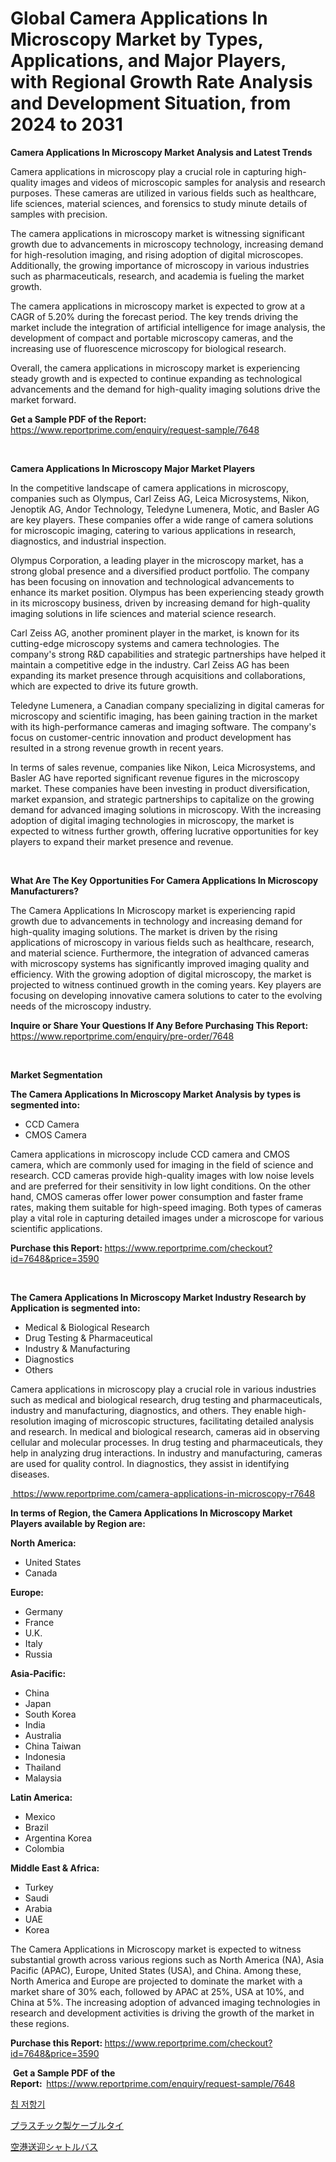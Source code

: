 <p><h1>Global Camera Applications In Microscopy Market by Types, Applications, and Major Players, with Regional Growth Rate Analysis and Development Situation, from 2024 to 2031</h1></p><p><strong>Camera Applications In Microscopy Market Analysis and Latest Trends</strong></p>
<p><p>Camera applications in microscopy play a crucial role in capturing high-quality images and videos of microscopic samples for analysis and research purposes. These cameras are utilized in various fields such as healthcare, life sciences, material sciences, and forensics to study minute details of samples with precision.</p><p>The camera applications in microscopy market is witnessing significant growth due to advancements in microscopy technology, increasing demand for high-resolution imaging, and rising adoption of digital microscopes. Additionally, the growing importance of microscopy in various industries such as pharmaceuticals, research, and academia is fueling the market growth.</p><p>The camera applications in microscopy market is expected to grow at a CAGR of 5.20% during the forecast period. The key trends driving the market include the integration of artificial intelligence for image analysis, the development of compact and portable microscopy cameras, and the increasing use of fluorescence microscopy for biological research.</p><p>Overall, the camera applications in microscopy market is experiencing steady growth and is expected to continue expanding as technological advancements and the demand for high-quality imaging solutions drive the market forward.</p></p>
<p><strong>Get a Sample PDF of the Report:&nbsp;</strong> <a href="https://www.reportprime.com/enquiry/request-sample/7648">https://www.reportprime.com/enquiry/request-sample/7648</a></p>
<p>&nbsp;</p>
<p><strong>Camera Applications In Microscopy Major Market Players</strong></p>
<p><p>In the competitive landscape of camera applications in microscopy, companies such as Olympus, Carl Zeiss AG, Leica Microsystems, Nikon, Jenoptik AG, Andor Technology, Teledyne Lumenera, Motic, and Basler AG are key players. These companies offer a wide range of camera solutions for microscopic imaging, catering to various applications in research, diagnostics, and industrial inspection.</p><p>Olympus Corporation, a leading player in the microscopy market, has a strong global presence and a diversified product portfolio. The company has been focusing on innovation and technological advancements to enhance its market position. Olympus has been experiencing steady growth in its microscopy business, driven by increasing demand for high-quality imaging solutions in life sciences and material science research.</p><p>Carl Zeiss AG, another prominent player in the market, is known for its cutting-edge microscopy systems and camera technologies. The company's strong R&D capabilities and strategic partnerships have helped it maintain a competitive edge in the industry. Carl Zeiss AG has been expanding its market presence through acquisitions and collaborations, which are expected to drive its future growth.</p><p>Teledyne Lumenera, a Canadian company specializing in digital cameras for microscopy and scientific imaging, has been gaining traction in the market with its high-performance cameras and imaging software. The company's focus on customer-centric innovation and product development has resulted in a strong revenue growth in recent years.</p><p>In terms of sales revenue, companies like Nikon, Leica Microsystems, and Basler AG have reported significant revenue figures in the microscopy market. These companies have been investing in product diversification, market expansion, and strategic partnerships to capitalize on the growing demand for advanced imaging solutions in microscopy. With the increasing adoption of digital imaging technologies in microscopy, the market is expected to witness further growth, offering lucrative opportunities for key players to expand their market presence and revenue.</p></p>
<p>&nbsp;</p>
<p><strong>What Are The Key Opportunities For Camera Applications In Microscopy Manufacturers?</strong></p>
<p><p>The Camera Applications In Microscopy market is experiencing rapid growth due to advancements in technology and increasing demand for high-quality imaging solutions. The market is driven by the rising applications of microscopy in various fields such as healthcare, research, and material science. Furthermore, the integration of advanced cameras with microscopy systems has significantly improved imaging quality and efficiency. With the growing adoption of digital microscopy, the market is projected to witness continued growth in the coming years. Key players are focusing on developing innovative camera solutions to cater to the evolving needs of the microscopy industry.</p></p>
<p><strong>Inquire or Share Your Questions If Any Before Purchasing This Report:</strong> <a href="https://www.reportprime.com/enquiry/pre-order/7648">https://www.reportprime.com/enquiry/pre-order/7648</a></p>
<p>&nbsp;</p>
<p><strong>Market Segmentation</strong></p>
<p><strong>The Camera Applications In Microscopy Market Analysis by types is segmented into:</strong></p>
<p><ul><li>CCD Camera</li><li>CMOS Camera</li></ul></p>
<p><p>Camera applications in microscopy include CCD camera and CMOS camera, which are commonly used for imaging in the field of science and research. CCD cameras provide high-quality images with low noise levels and are preferred for their sensitivity in low light conditions. On the other hand, CMOS cameras offer lower power consumption and faster frame rates, making them suitable for high-speed imaging. Both types of cameras play a vital role in capturing detailed images under a microscope for various scientific applications.</p></p>
<p><strong>Purchase this Report:&nbsp;</strong><a href="https://www.reportprime.com/checkout?id=7648&price=3590">https://www.reportprime.com/checkout?id=7648&price=3590</a></p>
<p>&nbsp;</p>
<p><strong>The Camera Applications In Microscopy Market Industry Research by Application is segmented into:</strong></p>
<p><ul><li>Medical & Biological Research</li><li>Drug Testing & Pharmaceutical</li><li>Industry & Manufacturing</li><li>Diagnostics</li><li>Others</li></ul></p>
<p><p>Camera applications in microscopy play a crucial role in various industries such as medical and biological research, drug testing and pharmaceuticals, industry and manufacturing, diagnostics, and others. They enable high-resolution imaging of microscopic structures, facilitating detailed analysis and research. In medical and biological research, cameras aid in observing cellular and molecular processes. In drug testing and pharmaceuticals, they help in analyzing drug interactions. In industry and manufacturing, cameras are used for quality control. In diagnostics, they assist in identifying diseases.</p></p>
<p><a href="https://www.reportprime.com/camera-applications-in-microscopy-r7648">&nbsp;https://www.reportprime.com/camera-applications-in-microscopy-r7648</a></p>
<p><strong>In terms of Region, the Camera Applications In Microscopy Market Players available by Region are:</strong></p>
<p>
    <p> <strong> North America: </strong>
        <ul>
            <li>United States</li>
            <li>Canada</li>
        </ul>
        </p> 
    <p> <strong> Europe: </strong>
        <ul>
            <li>Germany</li>
            <li>France</li>
            <li>U.K.</li>
            <li>Italy</li>
            <li>Russia</li>
        </ul>
        </p> 
    <p> <strong> Asia-Pacific: </strong>
        <ul>
            <li>China</li>
            <li>Japan</li>
            <li>South Korea</li>
            <li>India</li>
            <li>Australia</li>
            <li>China Taiwan</li>
            <li>Indonesia</li>
            <li>Thailand</li>
            <li>Malaysia</li>
        </ul>
        </p> 
    <p> <strong> Latin America: </strong>
        <ul>
            <li>Mexico</li>
            <li>Brazil</li>
            <li>Argentina Korea</li>
            <li>Colombia</li>
        </ul>
        </p> 
    <p> <strong> Middle East & Africa: </strong>
        <ul>
            <li>Turkey</li>
            <li>Saudi</li>
            <li>Arabia</li>
            <li>UAE</li>
            <li>Korea</li>
        </ul>
    </p>
    </p>
<p><p>The Camera Applications in Microscopy market is expected to witness substantial growth across various regions such as North America (NA), Asia Pacific (APAC), Europe, United States (USA), and China. Among these, North America and Europe are projected to dominate the market with a market share of 30% each, followed by APAC at 25%, USA at 10%, and China at 5%. The increasing adoption of advanced imaging technologies in research and development activities is driving the growth of the market in these regions.</p></p>
<p><strong>Purchase this Report: </strong><a href="https://www.reportprime.com/checkout?id=7648&price=3590">https://www.reportprime.com/checkout?id=7648&price=3590</a></p>
<p>&nbsp;<strong>Get a Sample PDF of the Report:&nbsp;&nbsp;</strong><a href="https://www.reportprime.com/enquiry/request-sample/7648">https://www.reportprime.com/enquiry/request-sample/7648</a></p>
<p><strong></strong></p>
<p><p><a href="https://github.com/sammyUltyylrich9067856/Market-Research-Report-List-1/blob/main/727331925952.md">칩 저항기</a></p><p><a href="https://github.com/ReyesKohler20231/Market-Research-Report-List-1/blob/main/229585726504.md">プラスチック製ケーブルタイ</a></p><p><a href="https://medium.com/@fosterfahey38/%E7%A9%BA%E6%B8%AF%E9%80%81%E8%BF%8E%E3%82%B7%E3%83%A3%E3%83%88%E3%83%AB%E3%83%90%E3%82%B9%E5%B8%82%E5%A0%B4%E3%83%AC%E3%83%9D%E3%83%BC%E3%83%88%E3%81%AF-%E3%81%93%E3%81%AE%E5%B8%82%E5%A0%B4%E3%81%AE%E6%9C%80%E6%96%B0%E3%81%AE%E3%83%88%E3%83%AC%E3%83%B3%E3%83%89%E3%81%A8%E6%88%90%E9%95%B7%E6%A9%9F%E4%BC%9A%E3%82%92%E6%98%8E%E3%82%89%E3%81%8B%E3%81%AB%E3%81%97%E3%81%A6%E3%81%84%E3%81%BE%E3%81%99-991d61038913">空港送迎シャトルバス</a></p></p>